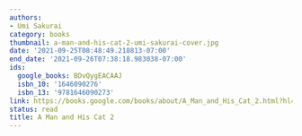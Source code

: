 ```yaml
---
authors:
- Umi Sakurai
category: books
thumbnail: a-man-and-his-cat-2-umi-sakurai-cover.jpg
date: '2021-09-25T08:48:49.218813-07:00'
end_date: '2021-09-26T07:38:18.983038-07:00'
ids:
  google_books: BDvQygEACAAJ
  isbn_10: '1646090276'
  isbn_13: '9781646090273'
link: https://books.google.com/books/about/A_Man_and_His_Cat_2.html?hl=&id=BDvQygEACAAJ
status: read
title: A Man and His Cat 2
---
```

